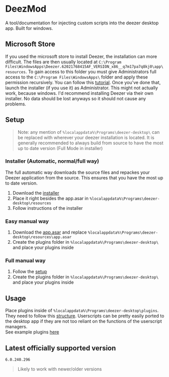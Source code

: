 # DeezMod
A tool/documentation for injecting custom scripts into the deezer desktop app. Built for windows.

## Microsoft Store
If you used the microsoft store to install Deezer, the installation can more difficult. The files are then usually located at `C:\Program Files\WindowsApps\Deezer.62021768415AF_VERSION_x86__q7m17pa7q8kj0\app\resources`. To gain access to this folder you must give Administrators full access to the `C:\Program Files\WindowsApps\` folder and apply these permission recursively. You can follow this [tutorial](https://forums.flightsimulator.com/t/take-ownership-of-the-windows-apps-folders/388969). Once you've done that, launch the installer (if you use it) as Administrator. This might not actually work, because windows. I'd recommend installing Deezer via their own installer. No data should be lost anyways so it should not cause any problems.



## Setup
> Note: any mention of `%localappdata%\Programs\deezer-desktop\` can be replaced with wherever your deezer installation is located.
It is generally recommended to always build from source to have the most up to date version (Full Mode in installer)

### Installer (Automatic, normal/full way)
The full automatic way downloads the source files and repackes your Deezer application from the source. This ensures that you have the most up to date version.
1. Download the [installer](https://raw.githubusercontent.com/bababoi-2/deezer-desktop-app-injection/refs/heads/main/installer.bat)
2. Place it right besides the app.asar in `%localappdata%\Programs\deezer-desktop\resources`
3. Follow instructions of the installer

### Easy manual way
1. Download the [app.asar](https://github.com/bababoi-2/DeezMod/releases/latest/download/app.asar.zip) and replace `%localappdata%\Programs\deezer-desktop\resources\app.asar`
2. Create the plugins folder in `%localappdata%\Programs\deezer-desktop\` and place your plugins inside

### Full manual way
1. Follow the [setup](https://github.com/bababoi-2/deezer-desktop-app-injection/blob/main/docs/setup.md)
2. Create the plugins folder in `%localappdata%\Programs\deezer-desktop\` and place your plugins inside

## Usage
Place plugins inside of `%localappdata%\Programs\deezer-desktop\plugins`. They need to follow this [structure](https://github.com/bababoi-2/deezer-desktop-app-injection/blob/main/docs/creating_plugins.md#plugin-structure).
Userscripts can be pretty easily ported to the desktop app if they are not too reliant on the functions of the userscript managers.\
See example plugins [here](https://github.com/bababoi-2/deezer-desktop-app-injection/tree/main/plugins)

## Latest officially supported version
`6.0.240.296`
> Likely to work with newer/older versions
